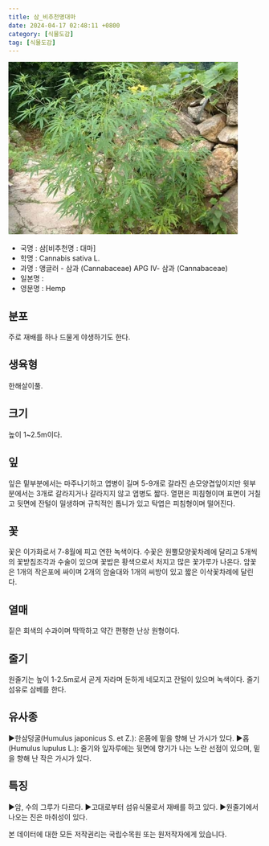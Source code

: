 ```yaml
---
title: 삼_비추천명대마
date: 2024-04-17 02:48:11 +0800
category: [식물도감]
tag: [식물도감]
---
```




![삼[비추천명 : 대마]](/assets/img/fileUpload/plants/basic/Cannabaceae/Cannabis/22445/1_th2.JPG)
- 국명 : 삼[비추천명 : 대마]
- 학명 : Cannabis sativa L.
- 과명 : 앵글러 - 삼과 (Cannabaceae) APG Ⅳ- 삼과 (Cannabaceae)
- 일본명 : 
- 영문명 : Hemp


## 분포
주로 재배를 하나 드물게 야생하기도 한다.
## 생육형
한해살이풀.
## 크기
높이 1~2.5m이다.
## 잎
잎은 밑부분에서는 마주나기하고 엽병이 길며 5-9개로 갈라진 손모양겹잎이지만 윗부분에서는 3개로 갈라지거나 갈라지지 않고 엽병도 짧다. 열편은 피침형이며 표면이 거칠고 뒷면에 잔털이 밀생하며 규칙적인 톱니가 있고 탁엽은 피침형이며 떨어진다.
## 꽃
꽃은 이가화로서 7-8월에 피고 연한 녹색이다. 수꽃은 원뿔모양꽃차례에 달리고 5개씩의 꽃받침조각과 수술이 있으며 꽃밥은 황색으로서 처지고 많은 꽃가루가 나온다. 암꽃은 1개의 작은포에 싸이며 2개의 암술대와 1개의 씨방이 있고 짧은 이삭꽃차례에 달린다.
## 열매
짙은 회색의 수과이며 딱딱하고 약간 편평한 난상 원형이다.
## 줄기
원줄기는 높이 1-2.5m로서 곧게 자라며 둔하게 네모지고 잔털이 있으며 녹색이다. 줄기섬유로 삼베를 한다.
## 유사종
▶한삼덩굴(Humulus japonicus S. et Z.): 온몸에 밑을 향해 난 가시가 있다. 
▶홉(Humulus lupulus L.): 줄기와 잎자루에는 뒷면에 향기가 나는 노란 선점이 있으며, 밑을 향해 난 작은 가시가 있다.
## 특징
▶암, 수의 그루가 다르다. 
▶고대로부터 섬유식물로서 재배를 하고 있다.
▶원줄기에서 나오는 진은 마취성이 있다.






본 데이터에 대한 모든 저작권리는 국립수목원 또는 원저작자에게 있습니다.
